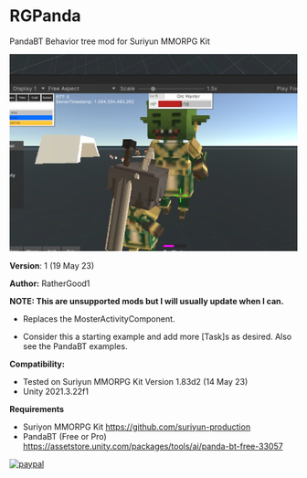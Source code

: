 # RGPanda 

PandaBT Behavior tree mod for Suriyun MMORPG Kit

[![RGPanda](Media/VideoPic.png)](https://youtu.be/uW4KNlR616E)

**Version**: 1 (19 May 23)

**Author:** RatherGood1

**NOTE: This are unsupported mods but I will usually update when I can.**

* Replaces the MosterActivityComponent.

* Consider this a starting example and add more [Task]s as desired. Also see the PandaBT examples.

 **Compatibility:** 
 * Tested on Suriyun MMORPG Kit Version  1.83d2 (14 May 23)
 * Unity 2021.3.22f1

**Requirements**
* Suriyon MMORPG Kit https://github.com/suriyun-production
* PandaBT (Free or Pro) https://assetstore.unity.com/packages/tools/ai/panda-bt-free-33057


[![paypal](https://www.paypalobjects.com/en_US/i/btn/btn_donateCC_LG.gif)](https://www.paypal.com/cgi-bin/webscr?cmd=_s-xclick&hosted_button_id=L7RYB7NRR78L6)


